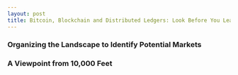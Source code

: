 ```yaml
---
layout: post
title: Bitcoin, Blockchain and Distributed Ledgers: Look Before You Leap
---
```


### Organizing the Landscape to Identify Potential Markets
### A Viewpoint from 10,000 Feet
